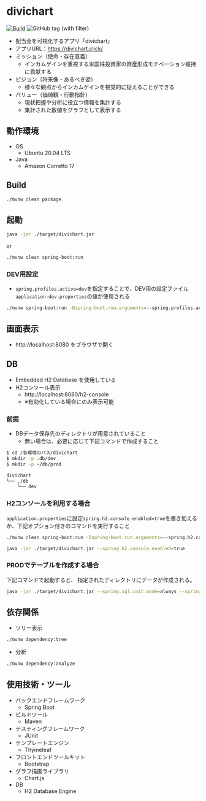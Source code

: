 # divichart
[![Build](https://github.com/TakuyaFukumura/divichart/actions/workflows/build.yml/badge.svg)](https://github.com/TakuyaFukumura/divichart/actions/workflows/build.yml)
![GitHub tag (with filter)](https://img.shields.io/github/v/tag/TakuyaFukumura/divichart)

- 配当金を可視化するアプリ「divichart」
- アプリURL：https://divichart.click/
- ミッション（使命・存在意義）
  - インカムゲインを重視する米国株投資家の資産形成モチベーション維持に貢献する
- ビジョン（将来像・あるべき姿）
  - 様々な観点からインカムゲインを視覚的に捉えることができる
- バリュー（価値観・行動指針）
  - 現状把握や分析に役立つ情報を集計する
  - 集計された数値をグラフとして表示する

## 動作環境
- OS
  - Ubuntu 20.04 LTS
- Java
  - Amazon Corretto 17

## Build
```bash
./mvnw clean package
```

## 起動
```bash
java -jar ./target/divichart.jar
```
or
```bash
./mvnw clean spring-boot:run
```
### DEV用設定
- `spring.profiles.active=dev`を指定することで、DEV用の設定ファイル`application-dev.properties`の値が使用される
```bash
./mvnw spring-boot:run -Dspring-boot.run.arguments=--spring.profiles.active=dev
```

## 画面表示
- http://localhost:8080 をブラウザで開く

## DB
- Embedded H2 Database を使用している
- H2コンソール表示
  - http://localhost:8080/h2-console
  - ※有効化している場合にのみ表示可能
### 前提
- DBデータ保存先のディレクトリが用意されていること
  - 無い場合は、必要に応じて下記コマンドで作成すること
```bash
$ cd /各環境のパス/divichart
$ mkdir -p .db/dev
$ mkdir -p ~/db/prod

divichart
└── ./db
    └── dev
```
### H2コンソールを利用する場合
`application.properties`に設定`spring.h2.console.enabled=true`を書き加えるか、下記オプション付きのコマンドを実行すること
```bash
./mvnw clean spring-boot:run -Dspring-boot.run.arguments=--spring.h2.console.enabled=true
```
```bash
java -jar ./target/divichart.jar --spring.h2.console.enabled=true
```
### PRODでテーブルを作成する場合
下記コマンドで起動すると、
指定されたディレクトリにデータが作成される。
```bash
java -jar ./target/divichart.jar --spring.sql.init.mode=always --spring.sql.init.schema-locations=classpath:./sql/schema.sql
```

## 依存関係
- ツリー表示
```bash
./mvnw dependency:tree
```
- 分析
```bash
./mvnw dependency:analyze
```

## 使用技術・ツール
- バックエンドフレームワーク
  - Spring Boot
- ビルドツール
  - Maven
- テスティングフレームワーク
  - JUnit
- テンプレートエンジン
  - Thymeleaf
- フロントエンドツールキット
  - Bootstrap
- グラフ描画ライブラリ
  - Chart.js
- DB
  - H2 Database Engine
